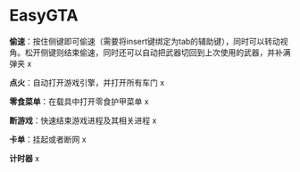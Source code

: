 # EasyGTA

**偷速**：按住侧键即可偷速（需要将insert键绑定为tab的辅助键），同时可以转动视角。松开侧键则结束偷速，同时还可以自动把武器切回到上次使用的武器，并补满弹夹 x

**点火**：自动打开游戏引擎，并打开所有车门 x

**零食菜单**：在载具中打开零食护甲菜单 x

**断游戏**：快速结束游戏进程及其相关进程 x

**卡单**：挂起或者断网 x

**计时器** x
